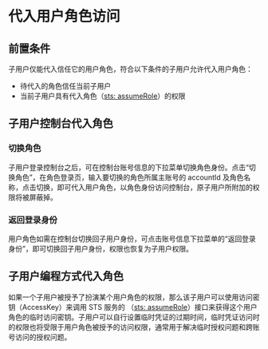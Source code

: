 # 代入用户角色访问

## 前置条件

子用户仅能代入信任它的用户角色，符合以下条件的子用户允许代入用户角色：

- 待代入的角色信任当前子用户
- 当前子用户具有代入角色（[sts: assumeRole](https://docs.jdcloud.com/cn/iam/api/assumerole?content=API)）的权限

## 子用户控制台代入角色

### 切换角色

子用户登录控制台之后，可在控制台账号信息的下拉菜单切换角色身份。点击“切换角色”，在角色登录页，输入要切换的角色所属主账号的 accountId 及角色名称，点击切换，即可代入用户角色，以角色身份访问控制台，原子用户所附加的权限将被屏蔽掉。

### 返回登录身份

用户角色如需在控制台切换回子用户身份，可点击账号信息下拉菜单的“返回登录身份”，即可切换回子用户身份，权限也恢复为子用户权限。

## 子用户编程方式代入角色

如果一个子用户被授予了扮演某个用户角色的权限，那么该子用户可以使用访问密钥（AccessKey）来调用 STS 服务的 （[sts: assumeRole](https://docs.jdcloud.com/cn/iam/api/assumerole?content=API)）接口来获得这个用户角色的临时访问密钥。子用户可以自行设置临时凭证的过期时间，临时凭证访问时的权限也将受限于用户角色被授予的访问权限，通常用于解决临时授权问题和跨账号访问的授权问题。

